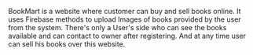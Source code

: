 BookMart is a website where customer can buy and sell books online.
It uses Firebase methods to upload Images of books provided by the user from the system.
There's only a User's side who can see the books available and can contact to owner after registering.
And at any time user can sell his books over this website.
